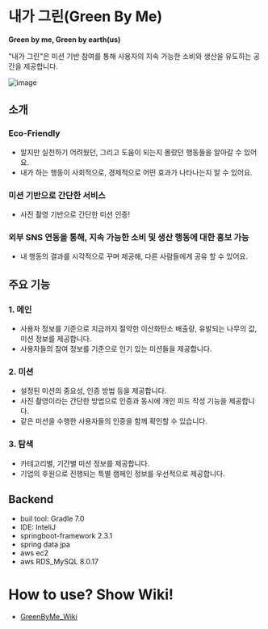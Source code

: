 # 내가 그린(Green By Me)



 **Green by me, Green by earth(us)**

"내가 그린"은 미션 기반 참여를 통해 사용자의 지속 가능한 소비와 생산을 유도하는 공간을 제공합니다.

![image](https://user-images.githubusercontent.com/48986787/87877556-03cdc980-ca1a-11ea-8283-4e99de8730f6.png)

## 소개


### Eco-Friendly

* 알지만 실천하기 어려웠던, 그리고 도움이 되는지 몰랐던 행동들을 알아갈 수 있어요.
* 내가 하는 행동이 사회적으로, 경제적으로 어떤 효과가 나타나는지 알 수 있어요.

### 미션 기반으로 간단한 서비스

* 사진 촬영 기반으로 간단한 미션 인증!

### 외부 SNS 연동을 통해, 지속 가능한 소비 및 생산 행동에 대한 홍보 가능

* 내 행동의 결과를 시각적으로 꾸며 제공해, 다른 사람들에게 공유 할 수 있어요.



## 주요 기능

### 1. 메인

* 사용자 정보를 기준으로 지금까지 절약한 이산화탄소 배출량, 유발되는 나무의 값, 미션 정보를 제공합니다.
* 사용자들의 참여 정보를 기준으로 인기 있는 미션들을 제공합니다.

### 2. 미션

* 설정된 미션의 중요성, 인증 방법 등을 제공합니다.
* 사진 촬영이라는 간단한 방법으로 인증과 동시에 개인 피드 작성 기능을 제공합니다.
* 같은 미션을 수행한 사용자들의 인증을 함께 확인할 수 있습니다.

### 3. 탐색

* 카테고리별, 기간별 미션 정보를 제공합니다.
* 기업의 후원으로 진행되는 특별 캠페인 정보를 우선적으로 제공합니다.



## Backend
- buil tool: Gradle 7.0
- IDE: InteliJ  
- springboot-framework 2.3.1
- spring data jpa
- aws ec2
- aws RDS_MySQL 8.0.17


# How to use? Show Wiki!
   - [GreenByMe_Wiki](https://github.com/GreenByMe/GreenByMe_Server/wiki)
  
  

